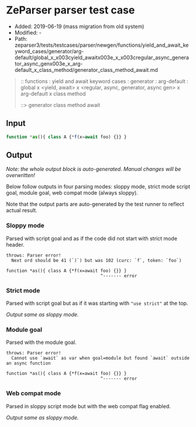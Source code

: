 # ZeParser parser test case

- Added: 2019-06-19 (mass migration from old system)
- Modified: -
- Path: zeparser3/tests/testcases/parser/newgen/functions/yield_and_await_keyword_cases/generator/arg-default/global_x_x003cyield_awaitx003e_x_x003cregular_async_generator_async_genx003e_x_arg-default_x_class_method/generator_class_method_await.md

> :: functions : yield and await keyword cases : generator : arg-default : global x <yield, await> x <regular, async, generator, async gen> x arg-default x class method
>
> ::> generator class method await

## Input

`````js
function *as(){ class A {*f(x=await foo) {}} }
`````

## Output

_Note: the whole output block is auto-generated. Manual changes will be overwritten!_

Below follow outputs in four parsing modes: sloppy mode, strict mode script goal, module goal, web compat mode (always sloppy).

Note that the output parts are auto-generated by the test runner to reflect actual result.

### Sloppy mode

Parsed with script goal and as if the code did not start with strict mode header.

`````
throws: Parser error!
  Next ord should be 41 (`)`) but was 102 (curc: `f`, token: `foo`)

function *as(){ class A {*f(x=await foo) {}} }
                                    ^------- error
`````

### Strict mode

Parsed with script goal but as if it was starting with `"use strict"` at the top.

_Output same as sloppy mode._

### Module goal

Parsed with the module goal.

`````
throws: Parser error!
  Cannot use `await` as var when goal=module but found `await` outside an async function

function *as(){ class A {*f(x=await foo) {}} }
                                    ^------- error
`````


### Web compat mode

Parsed in sloppy script mode but with the web compat flag enabled.

_Output same as sloppy mode._

